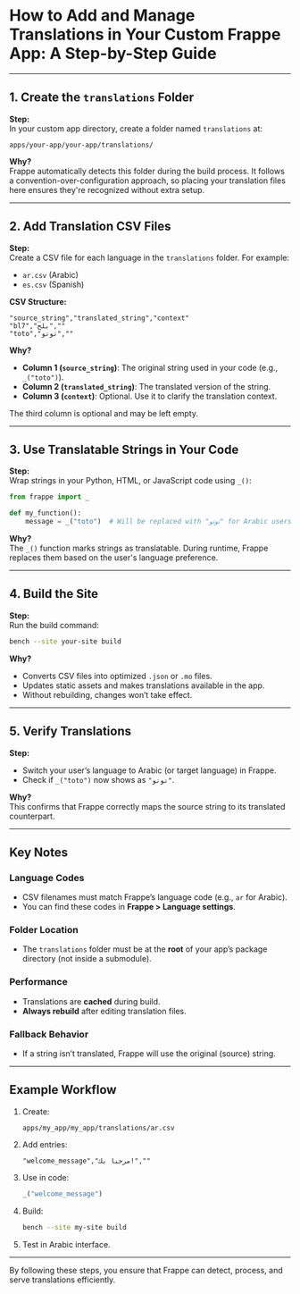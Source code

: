# How to Add and Manage Translations in Your Custom Frappe App: A Step-by-Step Guide

---

## 1. Create the `translations` Folder

**Step:**  
In your custom app directory, create a folder named `translations` at:

```
apps/your-app/your-app/translations/
```

**Why?**  
Frappe automatically detects this folder during the build process. It follows a convention-over-configuration approach, so placing your translation files here ensures they're recognized without extra setup.

---

## 2. Add Translation CSV Files

**Step:**  
Create a CSV file for each language in the `translations` folder. For example:

- `ar.csv` (Arabic)
- `es.csv` (Spanish)

**CSV Structure:**

```csv
"source_string","translated_string","context"
"bl7","بلح",""
"toto","توتو",""
```

**Why?**

- **Column 1 (`source_string`)**: The original string used in your code (e.g., `_("toto")`).
- **Column 2 (`translated_string`)**: The translated version of the string.
- **Column 3 (`context`)**: Optional. Use it to clarify the translation context.

The third column is optional and may be left empty.

---

## 3. Use Translatable Strings in Your Code

**Step:**  
Wrap strings in your Python, HTML, or JavaScript code using `_()`:

```python
from frappe import _

def my_function():
    message = _("toto")  # Will be replaced with "توتو" for Arabic users
```

**Why?**  
The `_()` function marks strings as translatable. During runtime, Frappe replaces them based on the user's language preference.

---

## 4. Build the Site

**Step:**  
Run the build command:

```bash
bench --site your-site build
```

**Why?**

- Converts CSV files into optimized `.json` or `.mo` files.
- Updates static assets and makes translations available in the app.
- Without rebuilding, changes won’t take effect.

---

## 5. Verify Translations

**Step:**

- Switch your user’s language to Arabic (or target language) in Frappe.
- Check if `_("toto")` now shows as `"توتو"`.

**Why?**  
This confirms that Frappe correctly maps the source string to its translated counterpart.

---

## Key Notes

### Language Codes
- CSV filenames must match Frappe’s language code (e.g., `ar` for Arabic).
- You can find these codes in **Frappe > Language settings**.

### Folder Location
- The `translations` folder must be at the **root** of your app’s package directory (not inside a submodule).

### Performance
- Translations are **cached** during build.
- **Always rebuild** after editing translation files.

### Fallback Behavior
- If a string isn’t translated, Frappe will use the original (source) string.

---

## Example Workflow

1. Create:  
   ```
   apps/my_app/my_app/translations/ar.csv
   ```

2. Add entries:  
   ```csv
   "welcome_message","مرحبا بك!",""
   ```

3. Use in code:  
   ```python
   _("welcome_message")
   ```

4. Build:  
   ```bash
   bench --site my-site build
   ```

5. Test in Arabic interface.

---

By following these steps, you ensure that Frappe can detect, process, and serve translations efficiently.